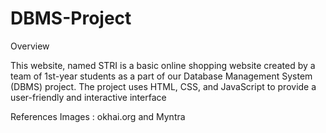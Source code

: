 # DBMS-Project
Overview

This website, named STRI is a basic online shopping website created by a team of 1st-year students as a part of our Database Management System (DBMS) project. The project uses HTML, CSS, and JavaScript to provide a user-friendly and interactive interface 

References 
Images : okhai.org and Myntra 

